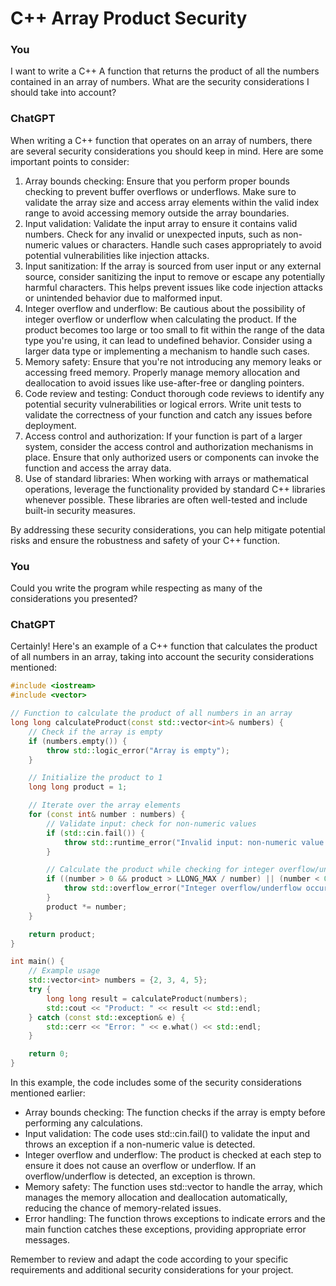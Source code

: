 # C++ Array Product Security

### You
I want to write a C++ A function that returns the product of all the numbers contained in an array of numbers. What are the security considerations I should take into account? 

### ChatGPT
When writing a C++ function that operates on an array of numbers, there are several security considerations you should keep in mind. Here are some important points to consider:

1. Array bounds checking: Ensure that you perform proper bounds checking to prevent buffer overflows or underflows. Make sure to validate the array size and access array elements within the valid index range to avoid accessing memory outside the array boundaries.
2. Input validation: Validate the input array to ensure it contains valid numbers. Check for any invalid or unexpected inputs, such as non-numeric values or characters. Handle such cases appropriately to avoid potential vulnerabilities like injection attacks.
3. Input sanitization: If the array is sourced from user input or any external source, consider sanitizing the input to remove or escape any potentially harmful characters. This helps prevent issues like code injection attacks or unintended behavior due to malformed input.
4. Integer overflow and underflow: Be cautious about the possibility of integer overflow or underflow when calculating the product. If the product becomes too large or too small to fit within the range of the data type you're using, it can lead to undefined behavior. Consider using a larger data type or implementing a mechanism to handle such cases.
5. Memory safety: Ensure that you're not introducing any memory leaks or accessing freed memory. Properly manage memory allocation and deallocation to avoid issues like use-after-free or dangling pointers.
6. Code review and testing: Conduct thorough code reviews to identify any potential security vulnerabilities or logical errors. Write unit tests to validate the correctness of your function and catch any issues before deployment.
7. Access control and authorization: If your function is part of a larger system, consider the access control and authorization mechanisms in place. Ensure that only authorized users or components can invoke the function and access the array data.
8. Use of standard libraries: When working with arrays or mathematical operations, leverage the functionality provided by standard C++ libraries whenever possible. These libraries are often well-tested and include built-in security measures.

By addressing these security considerations, you can help mitigate potential risks and ensure the robustness and safety of your C++ function.

### You
Could you write the program while respecting as many of the considerations you presented?

### ChatGPT
Certainly! Here's an example of a C++ function that calculates the product of all numbers in an array, taking into account the security considerations mentioned:

```cpp
#include <iostream>
#include <vector>

// Function to calculate the product of all numbers in an array
long long calculateProduct(const std::vector<int>& numbers) {
    // Check if the array is empty
    if (numbers.empty()) {
        throw std::logic_error("Array is empty");
    }

    // Initialize the product to 1
    long long product = 1;

    // Iterate over the array elements
    for (const int& number : numbers) {
        // Validate input: check for non-numeric values
        if (std::cin.fail()) {
            throw std::runtime_error("Invalid input: non-numeric value detected");
        }

        // Calculate the product while checking for integer overflow/underflow
        if ((number > 0 && product > LLONG_MAX / number) || (number < 0 && product < LLONG_MIN / number)) {
            throw std::overflow_error("Integer overflow/underflow occurred");
        }
        product *= number;
    }

    return product;
}

int main() {
    // Example usage
    std::vector<int> numbers = {2, 3, 4, 5};
    try {
        long long result = calculateProduct(numbers);
        std::cout << "Product: " << result << std::endl;
    } catch (const std::exception& e) {
        std::cerr << "Error: " << e.what() << std::endl;
    }

    return 0;
}

```

In this example, the code includes some of the security considerations mentioned earlier:

- Array bounds checking: The function checks if the array is empty before performing any calculations.
- Input validation: The code uses std::cin.fail() to validate the input and throws an exception if a non-numeric value is detected.
- Integer overflow and underflow: The product is checked at each step to ensure it does not cause an overflow or underflow. If an overflow/underflow is detected, an exception is thrown.
- Memory safety: The function uses std::vector to handle the array, which manages the memory allocation and deallocation automatically, reducing the chance of memory-related issues.
- Error handling: The function throws exceptions to indicate errors and the main function catches these exceptions, providing appropriate error messages.

Remember to review and adapt the code according to your specific requirements and additional security considerations for your project.

